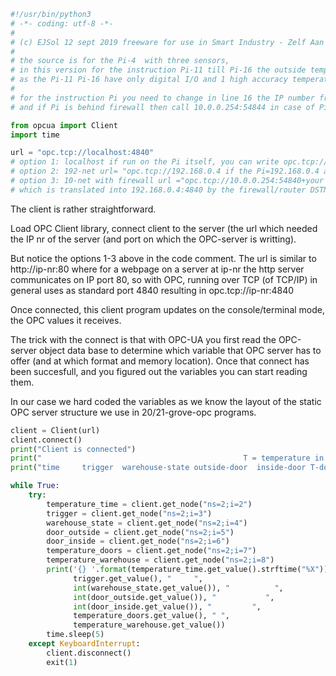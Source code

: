 ```python
#!/usr/bin/python3
# -*- coding: utf-8 -*-
#
# (c) EJSol 12 sept 2019 freeware for use in Smart Industry - Zelf Aan de Slag workshop (SIZAS)
#
# the source is for the Pi-4  with three sensors,
# in this version for the instruction Pi-11 till Pi-16 the outside temperature and air quality are not used
# as the Pi-11 Pi-16 have only digital I/O and 1 high accuracy temperature sensor
#
# for the instruction Pi you need to change in line 16 the IP number from 10.0.0.10 to 10.0.0.1x with 1<x<6
# and if Pi is behind firewall then call 10.0.0.254:54844 in case of Pi-4 (of else 54840+1x)

from opcua import Client
import time

url = "opc.tcp://localhost:4840"
# option 1: localhost if run on the Pi itself, you can write opc.tcp://localhost:4840"
# option 2: 192-net url= "opc.tcp://192.168.0.4 if the Pi=192.168.0.4 and the client is on another node in 192.168.0.0/24
# option 3: 10-net with firewall url ="opc.tcp://10.0.0.254:54840+your pi nr, e.g. Pi-11 goes to 54851
# which is translated into 192.168.0.4:4840 by the firewall/router DSTNAT
```

The client is rather straightforward. 

Load OPC Client library, connect client to the server (the url which needed the IP nr of the server (and port on which the OPC-server is writting).

But notice the options 1-3 above in the code comment. The url is similar to http://ip-nr:80 where for a webpage on a server at ip-nr the http server communicates on IP port 80, so with OPC, running over TCP (of TCP/IP) in general uses as standard port 4840 resulting in opc.tcp://ip-nr:4840

Once connected, this client program updates on the console/terminal mode, the OPC values it receives. 

The trick with the connect is that with OPC-UA you first read the OPC-server object data base to determine which variable that OPC server has to offer (and at which format and memory location). Once that connect has been succesfull, and you figured out the variables you can start reading them. 

In our case we hard coded the variables as we know the layout of the static OPC server structure we use in 20/21-grove-opc programs. 


```python
client = Client(url)
client.connect()
print("Client is connected")
print("                                             T = temperature in Celsius")
print("time     trigger  warehouse-state outside-door  inside-door T-doors, T-warehouse")

while True:
    try:
        temperature_time = client.get_node("ns=2;i=2")
        trigger = client.get_node("ns=2;i=3")
        warehouse_state = client.get_node("ns=2;i=4")
        door_outside = client.get_node("ns=2;i=5")
        door_inside = client.get_node("ns=2;i=6")
        temperature_doors = client.get_node("ns=2;i=7")
        temperature_warehouse = client.get_node("ns=2;i=8")
        print('{} '.format(temperature_time.get_value().strftime("%X")), "  ",
              trigger.get_value(), "     ",
              int(warehouse_state.get_value()), "          ",
              int(door_outside.get_value()), "           ",
              int(door_inside.get_value()), "         ",
              temperature_doors.get_value(), " ",
              temperature_warehouse.get_value())
        time.sleep(5)
    except KeyboardInterrupt:
        client.disconnect()
        exit(1)
```

